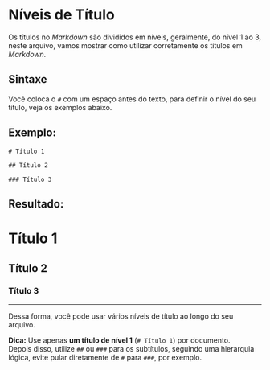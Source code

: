 # **Níveis de Título**

Os títulos no *Markdown* são divididos em níveis, geralmente, do nível 1 ao 3, neste arquivo, vamos mostrar como utilizar corretamente os títulos em *Markdown*.

## Sintaxe

Você coloca o `#` com um espaço antes do texto, para definir o nível do seu título, veja os exemplos abaixo.

## Exemplo: 

```
# Título 1

## Título 2

### Título 3
```

## Resultado:

# Título 1

## Título 2

### Título 3 
---
Dessa forma, você pode usar vários níveis de título ao longo do seu arquivo.

**Dica:** Use apenas **um título de nível 1** (`# Título 1`) por documento.  
Depois disso, utilize `##` ou `###` para os subtítulos, seguindo uma hierarquia lógica, evite pular diretamente de `#` para `###`, por exemplo.